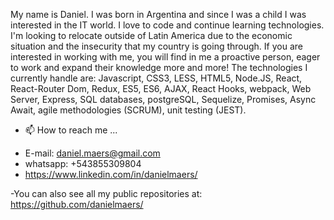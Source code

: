 My name is Daniel. I was born in Argentina and since I was a child I was interested in the IT world. I love to code and continue learning technologies.
I'm looking to relocate outside of Latin America due to the economic situation and the insecurity that my country is going through.
If you are interested in working with me, you will find in me a proactive person, eager to work and expand their knowledge more and more!
The technologies I currently handle are: Javascript, CSS3, LESS, HTML5, Node.JS, React, React-Router Dom, Redux, ES5, ES6, AJAX, React Hooks, webpack, Web Server, Express, SQL databases, postgreSQL, Sequelize, Promises, Async Await, agile methodologies (SCRUM), unit testing (JEST).


- 📫 How to reach me ...
+ E-mail: daniel.maers@gmail.com
+ whatsapp: +543855309804
+ https://www.linkedin.com/in/danielmaers/

-You can also see all my public repositories at:
https://github.com/danielmaers/

  
<!---
danielmaers/danielmaers is a ✨ special ✨ repository because its `README.md` (this file) appears on your GitHub profile.
You can click the Preview link to take a look at your changes.
--->
